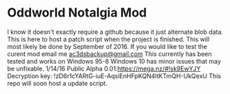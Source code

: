 # Oddworld Notalgia Mod
I know it doesn't exactly require a github because it just alternate blob data.
This is here to host a patch script when the project is finished.
This will most likely be done by September of 2016.
If you would like to test the curent mod email me ac3dsbackup@gmail.com 
This currently has been tested and works on Windows 95-8 Windows 10 has minor issues that may be unfixable.
1/14/16
Public Alpha 0.01:https://mega.nz/#!sk9EwYJY  Decryption key: !zD6r1cYARtG-iuE-AqsiEnHFpKQN4ltKTmQH-UkQexU 
This repo will soon host a update script.
